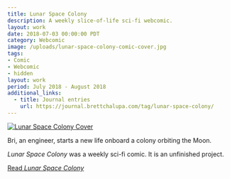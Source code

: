 ```yaml
---
title: Lunar Space Colony
description: A weekly slice-of-life sci-fi webcomic.
layout: work
date: 2018-07-03 00:00:00 PDT
category: Webcomic
image: /uploads/lunar-space-colony-comic-cover.jpg
tags:
- Comic
- Webcomic
- hidden
layout: work
period: July 2018 - August 2018
additional_links:
  - title: Journal entries
    url: https://journal.brettchalupa.com/tag/lunar-space-colony/
---
```


[![Lunar Space Colony Cover](/uploads/lunar-space-colony-comic-cover.jpg)](https://lsc.brettchalupa.com)

Bri, an engineer, starts a new life onboard a colony orbiting the Moon.

_Lunar Space Colony_ was a weekly sci-fi comic. It is an unfinished project.

[Read _Lunar Space Colony_](https://lsc.brettchalupa.com)
